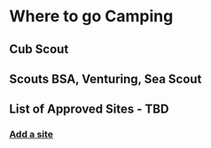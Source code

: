 # Where to go Camping

## Cub Scout
## Scouts BSA, Venturing, Sea Scout

## List of Approved Sites - TBD

### [Add a site](https://docs.google.com/forms/d/e/1FAIpQLScOkMOMMb76SkBYAZii3Sp6cQX6sZqwL5f5_BSZvb3QKlKU3A/viewform?usp=sf_link)
